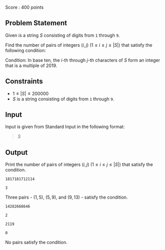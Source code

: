 Score : $400$ points

## Problem Statement

Given is a string $S$ consisting of digits from `1` through `9`.

Find the number of pairs of integers $(i,j)$ ($1 \leq i \leq j \leq |S|$) that satisfy the following condition:

Condition: In base ten, the $i$-th through $j$-th characters of $S$ form an integer that is a multiple of $2019$.

## Constraints

- $1 \leq |S| \leq 200000$
- $S$ is a string consisting of digits from `1` through `9`.

## Input

Input is given from Standard Input in the following format:

> $S$

## Output

Print the number of pairs of integers $(i,j)$ ($1 \leq i \leq j \leq |S|$) that satisfy the condition.

```input1
1817181712114
```

```output1
3
```

Three pairs - $(1,5)$, $(5,9)$, and $(9,13)$ - satisfy the condition.

```input2
14282668646
```

```output2
2
```

```input3
2119
```

```output3
0
```

No pairs satisfy the condition.